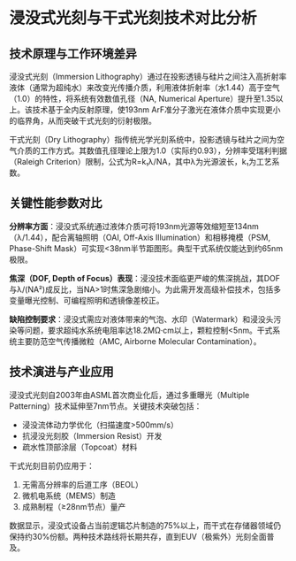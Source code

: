 # 浸没式光刻与干式光刻技术对比分析

## 技术原理与工作环境差异

浸没式光刻（Immersion Lithography）通过在投影透镜与硅片之间注入高折射率液体（通常为超纯水）来改变光传播介质，利用液体折射率（水1.44）高于空气（1.0）的特性，将系统有效数值孔径（NA, Numerical Aperture）提升至1.35以上。该技术基于全内反射原理，使193nm ArF准分子激光在液体介质中实现更小的临界角，从而突破干式光刻的衍射极限。

干式光刻（Dry Lithography）指传统光学光刻系统中，投影透镜与硅片之间为空气介质的工作方式。其数值孔径理论上限为1.0（实际约0.93），分辨率受瑞利判据（Raleigh Criterion）限制，公式为R=k₁λ/NA，其中λ为光源波长，k₁为工艺系数。

## 关键性能参数对比

**分辨率方面**：浸没式系统通过液体介质可将193nm光源等效缩短至134nm（λ/1.44），配合离轴照明（OAI, Off-Axis Illumination）和相移掩模（PSM, Phase-Shift Mask）可实现<38nm半节距图形。典型干式系统仅能达到约65nm极限。

**焦深（DOF, Depth of Focus）表现**：浸没技术面临更严峻的焦深挑战，其DOF与λ/(NA²)成反比，当NA>1时焦深急剧缩小。为此需开发高级补偿技术，包括多变量曝光控制、可编程照明和透镜像差校正。

**缺陷控制要求**：浸没式需应对液体带来的气泡、水印（Watermark）和浸没头污染等问题，要求超纯水系统电阻率达18.2MΩ·cm以上，颗粒控制<5nm。干式系统主要防范空气传播微粒（AMC, Airborne Molecular Contamination）。

## 技术演进与产业应用

浸没式光刻自2003年由ASML首次商业化后，通过多重曝光（Multiple Patterning）技术延伸至7nm节点。关键技术突破包括：
- 浸没流体动力学优化（扫描速度>500mm/s）
- 抗浸没光刻胶（Immersion Resist）开发
- 疏水性顶部涂层（Topcoat）材料

干式光刻目前仍应用于：
1. 无需高分辨率的后道工序（BEOL）
2. 微机电系统（MEMS）制造
3. 成熟制程（≥28nm节点）量产

数据显示，浸没式设备占当前逻辑芯片制造的75%以上，而干式在存储器领域仍保持约30%份额。两种技术路线将长期共存，直到EUV（极紫外）光刻全面普及。